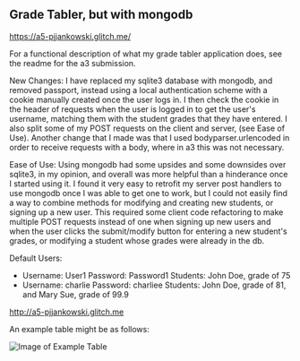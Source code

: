 ## Grade Tabler, but with mongodb

https://a5-pjjankowski.glitch.me/

For a functional description of what my grade tabler application does, see the readme for the a3 submission.

New Changes: I have replaced my sqlite3 database with mongodb, and removed passport, instead using a local authentication scheme
with a cookie manually created once the user logs in. I then check the cookie in the header of requests when the user is logged in 
to get the user's username, matching them with the student grades that they have entered. I also split some of my POST requests on the
client and server, (see Ease of Use). Another change that I made was that I used bodyparser.urlencoded in order
to receive requests with a body, where in a3 this was not necessary.

Ease of Use: Using mongodb had some upsides and some downsides over sqlite3, in my opinion, and overall was more helpful than a hinderance
once I started using it. I found it very easy to retrofit my server post handlers to use mongodb once I was able to get one to work,
but I could not easily find a way to combine methods for modifying and creating new students, or signing up a new user.
This required some client code refactoring to make multiple POST requests instead of one when signing up new users and when
the user clicks the submit/modify button for entering a new student's grades, or modifying a student whose grades were already
in the db.

Default Users:
- Username: User1
 Password: Password1
 Students: John Doe, grade of 75
- Username: charlie
 Password: charliee
 Students: John Doe, grade of 81, and Mary Sue, grade of 99.9
 
http://a5-pjjankowski.glitch.me

An example table might be as follows:

![Image of Example Table](https://cdn.glitch.com/5cd46ecf-8f21-44d2-941d-1799ff06883e%2FGradeTable.PNG?v=1568587030243)
